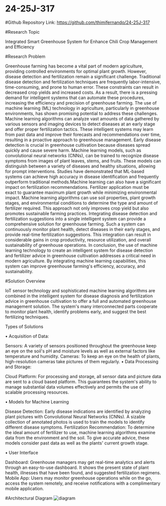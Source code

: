 # 24-25J-317
#Github Repository Link: https://github.com/thimifernando/24-25J-317

#Research Topic

Integrated Smart Greenhouse System for Enhance Chili Crop Management and Efficiency

#Research Problem

Greenhouse farming has become a vital part of modern agriculture, providing controlled 
environments for optimal plant growth. However, disease detection and fertilization remain a 
significant challenge. Traditional disease detection and fertilization techniques are frequently 
labor-intensive, time-consuming, and prone to human error. These constraints can result in 
decreased crop yields and increased costs. As a result, there is a pressing demand for intelligent 
systems that can automate these procedures, increasing the efficiency and precision of 
greenhouse farming. 
The use of machine learning (ML) technology in agriculture, particularly in greenhouse 
environments, has shown promising potential to address these challenges. Machine learning 
algorithms can analyze vast amounts of data gathered by various sensors and imaging devices 
to detect diseases at an early stage and offer proper fertilization tactics. These intelligent 
systems may learn from past data and improve their forecasts and recommendations over 
time, resulting in a proactive approach to greenhouse management. 
Early disease detection is crucial in greenhouse cultivation because diseases spread quickly and 
cause severe harm. Machine learning models, such as convolutional neural networks (CNNs), 
can be trained to recognize disease symptoms from images of plant leaves, stems, and fruits. 
These models can distinguish between a variety of diseases and healthy situations, allowing for 
prompt interventions. Studies have demonstrated that ML-based systems can achieve high 
accuracy in disease identification and frequently outperform traditional methods.Machine learning can also have a significant impact on fertilization recommendations. Fertilizer 
application must be exact to guarantee maximum plant growth while minimizing environmental 
impact. Machine learning algorithms can use soil properties, plant growth stages, and 
environmental conditions to determine the type and amount of fertilizer required. This approach 
not only improves crop yield but also promotes sustainable farming practices.
Integrating disease detection and fertilization suggestions into a single intelligent system can 
provide a comprehensive solution for greenhouse farming. Such a system can continuously 
monitor plant health, detect diseases in their early stages, and provide real-time fertilization 
suggestions. This integration can result in considerable gains in crop productivity, resource 
utilization, and overall sustainability of greenhouse operations. 
In conclusion, the use of machine learning technology to create an intelligent system for disease 
detection and fertilizer advice in greenhouse cultivation addresses a critical need in modern 
agriculture. By integrating machine learning capabilities, this system can improve greenhouse 
farming's efficiency, accuracy, and sustainability. 

#Solution Overview

IoT sensor technology and sophisticated machine learning algorithms are combined in the 
intelligent system for disease diagnosis and fertilization advice in greenhouse cultivation to offer 
a full and automated greenhouse management solution. The system's many interconnected parts 
cooperate to monitor plant health, identify problems early, and suggest the best fertilizing 
techniques. 

Types of Solutions 

• Acquisition of Data: 

Sensors: A variety of sensors positioned throughout the greenhouse keep an eye on the soil's pH 
and moisture levels as well as external factors like temperature and humidity. 
Cameras: To keep an eye on the health of plants, high-resolution cameras take pictures of them 
regularly. 
• Data Processing and Storage:

Cloud Platform: For processing and storage, all sensor data and picture data are sent to a cloud
based platform. This guarantees the system's ability to manage substantial data volumes 
effectively and permits the use of scalable processing resources. 

• Models for Machine Learning 

Disease Detection: Early disease indications are identified by analyzing plant pictures with 
Convolutional Neural Networks (CNNs). A sizable collection of annotated photos is used to train 
the models to identify different disease symptoms. 
Fertilization Recommendation: To determine the ideal amount of fertilizer to use, machine 
learning algorithms examine data from the environment and the soil. To give accurate advice, 
these models consider past data as well as the plants' current growth stage. 

• User Interface 

Dashboard: Greenhouse managers may get real-time analytics and alerts through an easy-to-use 
dashboard. It shows the present state of plant health, illnesses that have been found, and 
suggested fertilization regimens. 
Mobile App: Users may monitor greenhouse operations while on the go, access the system 
remotely, and receive notifications with a complimentary mobile application.

#Architectural Diagram
![diagram](https://github.com/user-attachments/assets/fd9cb02c-d308-4eac-9d87-c0af956e5d98)






